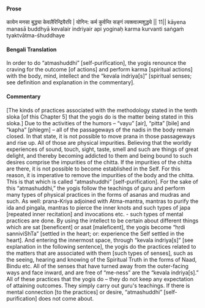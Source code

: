 #### Prose 

कायेन मनसा बुद्ध्या केवलैरिन्द्रियैरपि |
योगिन: कर्म कुर्वन्ति सङ्गं त्यक्त्वात्मशुद्धये || 11||
kāyena manasā buddhyā kevalair indriyair api
yoginaḥ karma kurvanti saṅgaṁ tyaktvātma-śhuddhaye

 #### Bengali Translation 

In order to do “atmashuddhi” [self-purification], the yogis renounce the craving for the outcome [of actions] and perform karma [spiritual actions] with the body, mind, intellect and the “kevala indriya[s]” [spiritual senses; see definition and explanation in the commentary].

 #### Commentary 

[The kinds of practices associated with the methodology stated in the tenth sloka [of this Chapter 5] that the yogis do is the matter being stated in this sloka.] Due to the activities of the humors – “vayu” [air], “pitta” [bile] and “kapha” [phlegm] – all of the passageways of the nadis in the body remain closed. In that state, it is not possible to move prana in those passageways and rise up. All of those are physical impurities. Believing that the worldly experiences of sound, touch, sight, taste, smell and such are things of great delight, and thereby becoming addicted to them and being bound to such desires comprise the impurities of the chitta. If the impurities of the chitta are there, it is not possible to become established in the Self. For this reason, it is imperative to remove the impurities of the body and the chitta. This is that which is called “atmashuddhi” [self-purification]. For the sake of this “atmashuddhi,” the yogis follow the teachings of guru and perform many types of physical practices in the forms of asanas and mudras and such. As well: prana-Kriya adjoined with Atma-mantra, mantras to purify the ida and pingala, mantras to pierce the inner knots and such types of japa [repeated inner recitation] and invocations etc. - such types of mental practices are done. By using the intellect to be certain about different things which are sat [beneficent] or asat [maleficent], the yogis become “hṛdi sanniviShTa” [settled in the heart; or: experience the Self settled in the heart]. And entering the innermost space, through “kevala indriya[s]” [see explanation in the following sentence], the yogis do the practices related to the matters that are associated with them [such types of senses], such as the seeing, hearing and knowing of the Spiritual Truth in the forms of Naad, Bindu etc. All of the senses that have turned away from the outer-facing ways and face inward, and are free of “me-ness” are the “kevala indriya[s].” All of these practices that the yogis do – they do not keep any expectation of attaining outcomes. They simply carry out guru's teachings. If there is mental connection [to the practices] or desire, “atmashuddhi” [self-purification] does not come about.
